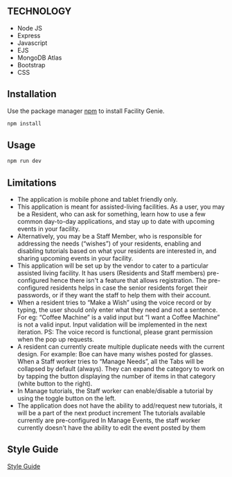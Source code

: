 ## TECHNOLOGY
* Node JS
* Express
* Javascript
* EJS
* MongoDB Atlas
* Bootstrap
* CSS


## Installation

Use the package manager [npm](https://pip.pypa.io/en/stable/) to install Facility Genie.

```bash
npm install
```

## Usage

```python
npm run dev

```

## Limitations

* The application is mobile phone and tablet friendly only.
* This application is meant for assisted-living facilities. As a user, you may be a Resident, who can ask for something, learn how to use a few common day-to-day applications, and stay up to date with upcoming events in your facility. 
* Alternatively, you may be a Staff Member, who is responsible for addressing the needs (“wishes”) of your residents, enabling and disabling tutorials based on what your residents are interested in, and sharing upcoming events in your facility.
* This application will be set up by the vendor to cater to a particular assisted living facility. It has users (Residents and Staff members)  pre-configured hence there isn't a feature that allows registration. The pre-configured residents helps in case the senior residents forget their passwords, or if they want the staff to help them with their account.
* When a resident tries to “Make a Wish” using the voice record or by typing, the user should only enter what they need and not a sentence. For eg: “Coffee Machine” is a valid input but “I want a Coffee Machine” is not a valid input. Input validation will be implemented in the next iteration. PS: The voice record is functional, please grant permission when the pop up requests.
* A resident can currently create multiple duplicate needs with the current design. For example: Boe can have many wishes posted for glasses. 
When a Staff worker tries to “Manage Needs”, all the Tabs will be collapsed by default (always). They can expand the category to work on by tapping the button displaying the number of items in that category (white button to the right).
* In Manage tutorials, the Staff worker can enable/disable a tutorial by using the toggle button on the left.
* The application does not have the ability to add/request new tutorials, it will be a part of the next product increment
The tutorials available currently are pre-configured
In Manage Events, the staff worker currently doesn't have the ability to edit the event posted by them


## Style Guide

[Style Guide](https://www.figma.com/file/OcEv3ALFsNOky4PBXSfsiO/Style-Guide?node-id=194%3A1133&t=W5ygDjh8vRNyfvlt-0)